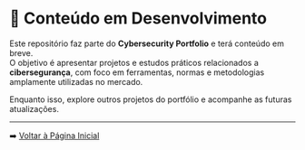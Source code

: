 # 🚧 Conteúdo em Desenvolvimento

Este repositório faz parte do **Cybersecurity Portfolio** e terá conteúdo em breve.  
O objetivo é apresentar projetos e estudos práticos relacionados a **cibersegurança**, com foco em ferramentas, normas e metodologias amplamente utilizadas no mercado.

Enquanto isso, explore outros projetos do portfólio e acompanhe as futuras atualizações.

---

➡️ [Voltar à Página Inicial](https://github.com/DarwinSecc/cybersecurity-portfolio)

